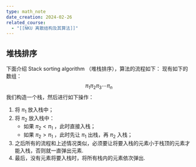 ```yaml
---
type: math_note
date_creation: 2024-02-26
related_course:
  - "[[NKU 离散结构及其算法]]"
---
```

## 堆栈排序
下面介绍 Stack sorting algorithm （堆栈排序），算法的流程如下：
现有如下的数组：
$$
\pi_1 \pi_2 \pi_3 \cdots \pi_n
$$
我们构造一个栈，然后进行如下操作：
1. 将 $\pi_1$ 放入栈中；
2. 将 $\pi_2$ 放入栈中：
	- 如果 $\pi_2<\pi_1$ ，此时直接入栈；
	- 如果 $\pi_2 >\pi_1$ ，此时先让 $\pi_1$ 出栈，再 $\pi_2$ 入栈；
3. 之后所有的流程和上述情况类似，必须要让将要入栈的元素小于栈顶的元素才能入栈，否则就一直弹出元素.
4. 最后，没有元素将要入栈时，将所有栈内的元素依次弹出.
